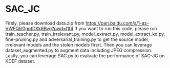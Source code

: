 # SAC_JC

Firsly, please download data.zip from https://pan.baidu.com/s/1-az-VWFQIiI0gptDXk6Bvg?pwd=l1t4
If you want to run this code, please run  train_teacher.py, train_irrelevant.py, model_extract.py, model_extract_kd.py, fine-pruning.py and adversarial_training.py to get the source model, irrelevant models and the stolen models firsrt.
Then you can leverage dataset_augmented.py to augment data including JPEG compression.
Lastly, you can leverage SAC.py to evaluate the performance of SAC-JC on KDEF dataset.
